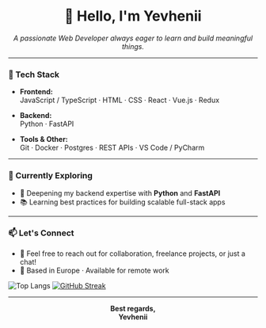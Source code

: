 <h1 align="center">👋 Hello, I'm Yevhenii</h1>

<p align="center">
  <em>A passionate Web Developer always eager to learn and build meaningful things.</em>
</p>

---

### 🧠 Tech Stack

- **Frontend:**  
  JavaScript / TypeScript · HTML · CSS · React · Vue.js · Redux

- **Backend:**  
  Python · FastAPI

- **Tools & Other:**  
  Git · Docker · Postgres · REST APIs · VS Code / PyCharm

---

### 🚀 Currently Exploring

- 🔧 Deepening my backend expertise with **Python** and **FastAPI**
- 📚 Learning best practices for building scalable full-stack apps

---

### 📫 Let's Connect

- 💌 Feel free to reach out for collaboration, freelance projects, or just a chat!
- 📍 Based in Europe · Available for remote work

![Top Langs](https://github-readme-stats.vercel.app/api/top-langs/?username=Yevhenii0536&theme=dark&hide_border=true&card_height=200&layout=compact)
[![GitHub Streak](https://streak-stats.demolab.com?user=Yevhenii0536&theme=dark&hide_border=true&border_radius=4&short_numbers=true&exclude_days=Sun%2CSat&card_width=400&card_height=100&hide_current_streak=true)](https://git.io/streak-stats)

---

<p align="center">
  <b>Best regards,<br>
  Yevhenii</b>
</p>
